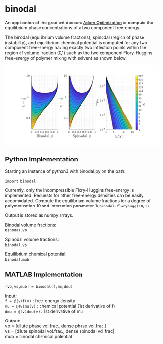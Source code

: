 # binodal
An application of the gradient descent [Adam Optimization](https://arxiv.org/abs/1412.6980) to compute the equilibrium phase concentrations of a two component free-energy.

The binodal (equilibrium volume fractions), spinodal (region of phase instability), and equilibrium chemical potential is computed for any two component free-energy having exactly two inflection points within the region of volume fraction (0,1) such as the two component Flory-Huggins free-energy of polymer mixing with solvent as shown below.

![BinodalDiagram](FH2.jpg)

## Python Implementation
Starting an instance of python3 with binodal.py on the path:

`import binodal`

Currently, only the incompressible Flory-Huggins free-energy is implemented. Requests for other free-energy densities can be easily accomodated.
Compute the equilibrium volume fractions for a degree of polymerization 10 and interaction parameter 1:
`binodal.floryhugg(10,1)`

Output is stored as numpy arrays.

Binodal volume fractions:  
`binodal.vb`

Spinodal volume fractions:  
`binodal.vs`

Equilibrium chemical potential:  
`binodal.mub`

## MATLAB Implementation

`[vb,vs,mub] = binodal(f,mu,dmu)`

Input:  
`f = @(v)f(v)` : free-energy density  
`mu = @(v)mu(v)` : chemical potential (1st derivative of f)  
`dmu = @(v)dmu(v)` : 1st derivative of mu  

Output:  
vb = [dilute phase vol.frac., dense phase vol.frac.]  
vs = [dilute spinodal vol.frac., dense spinodal vol.frac]  
mub = binodal chemical potential
